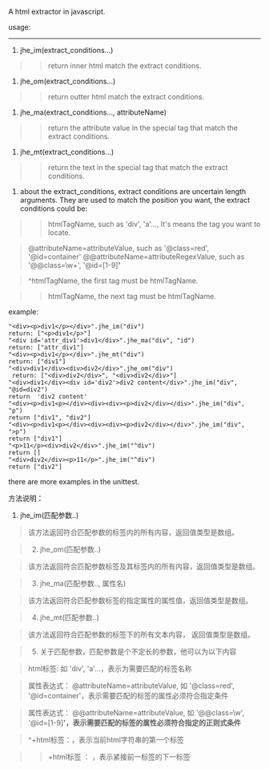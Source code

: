 A html extractor in javascript.

usage:

---

  1. jhe\_im(extract\_conditions...)
> > return inner html match the extract conditions.
  1. jhe\_om(extract\_conditions...)
> > return outter html match the extract conditions.
  1. jhe\_ma(extract\_conditions..., attributeName)
> > return the attribute value in the special tag that match the extract conditions.
  1. jhe\_mt(extract\_conditions...)
> > return the text in the special tag that match the extract conditions.
  1. about the extract\_conditions, extract conditions are uncertain length arguments. They are used to match the position you want, the extract conditions could be:
> > htmlTagName, such as 'div', 'a'..., It's means the tag you want to locate.


> @attributeName=attributeValue, such as '@class=red', '@id=container'
> @@attributeName=attributeRegexValue, such as '@@class=\w+', '@id=[1-9]**'**

> ^htmlTagName, the first tag must be htmlTagName.

> >htmlTagName, the next tag must be htmlTagName.

example:
```
"<div><p>div1</p></div>".jhe_im("div")   
return: ["<p>div1</p>"]
"<div id='attr_div1'>div1</div>".jhe_ma("div", "id")   
return: ["attr_div1"]
"<div><p>div1</p></div>".jhe_mt("div")   
return: ["div1"]
"<div>div1</div><div>div2</div>".jhe_om("div")  
 return: ["<div>div2</div>", "<div>div2</div>"]
"<div>div1</div><div id='div2'>div2 content</div>".jhe_im("div", "@id=div2") 
return  'div2 content'
"<div><p>div1<p></div><div><div><p>div2</div></div>".jhe_im("div", "p")  
return ["div1", "div2"]
"<div><p>div1<p></div><div><div><p>div2</div></div>".jhe_im("div", ">p")  
return ["div1"]
"<p>11</p><div>div2</div>".jhe_im("^div")
return []
"<div>div2</div><p>11</p>".jhe_im("^div")
return ["div2"]
```


there are more examples in the unittest.



方法说明：

  1. jhe\_im(匹配参数..)

> 该方法返回符合匹配参数的标签内的所有内容，返回值类型是数组。

> 2. jhe\_om(匹配参数..)

> 该方法返回符合匹配参数标签及其标签内的所有内容，返回值类型是数组。

> 3. jhe\_ma(匹配参数.., 属性名)

> 该方法返回符合匹配参数标签的指定属性的属性值，返回值类型是数组。

> 4. jhe\_mt(匹配参数..)

> 该方法返回符合匹配参数的标签下的所有文本内容， 返回值类型是数组。

> 5. 关于匹配参数，匹配参数是个不定长的参数，他可以为以下内容

> html标签: 如 'div', 'a'...，表示为需要匹配的标签名称

> 属性表达式： @attributeName=attributeValue, 如 '@class=red', '@id=container'，表示需要匹配的标签的属性必须符合指定条件

> 属性表达式： @@attributeName=attributeValue, 如 '@@class=\\w', '@id=[1-9]**'，表示需要匹配的标签的属性必须符合指定的正则式条件**

> ^+html标签：，表示当前html字符串的第一个标签

> >+html标签 ： ，表示紧接前一标签的下一标签